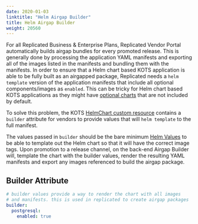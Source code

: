 ```yaml
---
date: 2020-01-03
linktitle: "Helm Airgap Builder"
title: Helm Airgap Builder
weight: 20560
---
```


For all Replicated Business & Enterprise Plans, Replicated Vendor Portal automatically builds airgap bundles for every promoted release. 
This is generally done by processing the application YAML manifests and exporting all of the images listed in the manifests and bundling them with the manifests. 
In order to ensure that a Helm chart based KOTS application is able to be fully built as an airgapped package, Replicated needs a `helm template` version of the application manifests that include all optional components/images as `enabled`. 
This can be tricky for Helm chart based KOTS applications as they might have [optional charts](/vendor/helm/optional-charts) that are not included by default.

To solve this problem, the KOTS [HelmChart custom resource](/reference/v1beta1/helmchart/) contains a `builder` attribute for vendors to provide values that will `helm template` to the full manifest.

The values passed in `builder` should be the bare minimum [Helm Values](https://helm.sh/docs/chart_template_guide/values_files/) to be able to template out the Helm chart so that it will have the correct image tags. 
Upon promotion to a release channel, on the back-end Airgap Builder will, template the chart with the builder values, render the resulting YAML manifests and export any images referenced to build the airgap package. 

## Builder Attribute
```yaml
# builder values provide a way to render the chart with all images
# and manifests. this is used in replicated to create airgap packages
builder:
  postgresql:
    enabled: true
```
